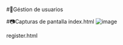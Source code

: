 #📱Géstion de usuarios

#📷Capturas de pantalla
index.html
![image](https://github.com/user-attachments/assets/9297cc07-c199-471a-9e88-136a971f6c0f)

register.html
